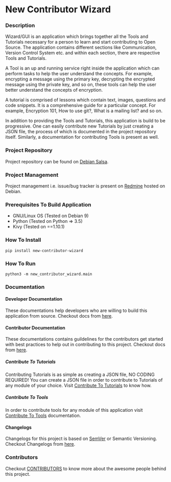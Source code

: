 # New Contributor Wizard

### Description

Wizard/GUI is an application which brings together all the Tools and Tutorials necessary for a person to learn and start contributing to Open Source. The application contains different sections like Communication, Version Control System etc. and within each section, there are respective Tools and Tutorials.

A Tool is an up and running service right inside the application which can perform tasks to help the user understand the concepts. For example, encrypting a message using the primary key, decrypting the encrypted message using the private key, and so on, these tools can help the user better understand the concepts of encryption.

A tutorial is comprised of lessons which contain text, images, questions and code snippets. It is a comprehensive guide for a particular concept. For example, Encryption 101, How to use git?, What is a mailing list? and so on.

In addition to providing the Tools and Tutorials, this application is build to be progressive. One can easily contribute new Tutorials by just creating a JSON file, the process of which is documented in the project repository itself. Similarly, a documentation for contributing Tools is present as well.

### Project Repository

Project repository can be found on [Debian Salsa](https://salsa.debian.org/new-contributor-wizard-team/new-contributor-wizard).

### Project Management

Project management i.e. issue/bug tracker is present on [Redmine](https://outreach-lab.debian.net/redmine/projects/new-contributor-wizard) hosted on Debian.

### Prerequisites To Build Application

- GNU/Linux OS (Tested on Debian 9)
- Python (Tested on Python => 3.5)
- Kivy (Tested on ==1.10.1)

### How To Install

`pip install new-contributor-wizard`

### How To Run

`python3 -m new_contributor_wizard.main`

### Documentation

#### Developer Documentation

These documentations help developers who are willing to build this application from source. Checkout docs from [here](https://salsa.debian.org/new-contributor-wizard-team/new-contributor-wizard/blob/master/docs/developer.md).

#### Contributor Documentation

These documentations contains guildelines for the contributors get started with best practices to help out in contributing to this project. Checkout docs from [here](https://salsa.debian.org/new-contributor-wizard-team/new-contributor-wizard/blob/master/docs/contributing.md).

##### Contribute To Tutorials

Contributing Tutorials is as simple as creating a JSON file, NO CODING REQUIRED! You can create a JSON file in order to contribute to Tutorials of any module of your choice. Visit [Contribute To Tutorials](https://salsa.debian.org/new-contributor-wizard-team/new-contributor-wizard/blob/master/docs/contribute-to-tutorials.md) to know how.

##### Contribute To Tools

In order to contribute tools for any module of this application visit [Contribute To Tools](https://salsa.debian.org/new-contributor-wizard-team/new-contributor-wizard/blob/master/docs/contribute-to-tools.md) documentation.

#### Changelogs

Changelogs for this project is based on [SemVer](https://semver.org/) or Semantic Versioning. Checkout Changelogs from [here](https://salsa.debian.org/new-contributor-wizard-team/new-contributor-wizard/blob/master/changelog).

### Contributors

Checkout [CONTRIBUTORS](https://salsa.debian.org/new-contributor-wizard-team/new-contributor-wizard/blob/master/CONTRIBUTORS.md) to know more about the awesome people behind this project.


